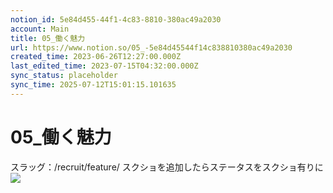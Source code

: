 ```yaml
---
notion_id: 5e84d455-44f1-4c83-8810-380ac49a2030
account: Main
title: 05_働く魅力
url: https://www.notion.so/05_-5e84d45544f14c838810380ac49a2030
created_time: 2023-06-26T12:27:00.000Z
last_edited_time: 2023-07-15T04:32:00.000Z
sync_status: placeholder
sync_time: 2025-07-12T15:01:15.101635
---
```

# 05_働く魅力

スラッグ：/recruit/feature/
スクショを追加したらステータスをスクショ有りに
![](https://prod-files-secure.s3.us-west-2.amazonaws.com/736adce6-a3a4-4a64-9f74-d9aa055c96d2/9bce734a-4d6b-4fe3-bb52-5fd663080155/screencapture-localhost-3000-recruit-feature-2023-07-15-13_31_43.png?X-Amz-Algorithm=AWS4-HMAC-SHA256&X-Amz-Content-Sha256=UNSIGNED-PAYLOAD&X-Amz-Credential=ASIAZI2LB466XCTZDCC4%2F20250719%2Fus-west-2%2Fs3%2Faws4_request&X-Amz-Date=20250719T041610Z&X-Amz-Expires=3600&X-Amz-Security-Token=IQoJb3JpZ2luX2VjEIT%2F%2F%2F%2F%2F%2F%2F%2F%2F%2FwEaCXVzLXdlc3QtMiJHMEUCIQC9jucAG9EWXhmNboq8BnqmSZg5wSEVc%2BIh3EofmAYp%2FAIgXR8Q9BjG2doYi2t9c72Z85CKKFfOtsOnCxKhEfyfTQwqiAQInf%2F%2F%2F%2F%2F%2F%2F%2F%2F%2FARAAGgw2Mzc0MjMxODM4MDUiDEoP41NwjIpPNyNVKCrcA2fCbTSoJSFYSlJNKK2E7cSBHeiiZrmgH0yE7Xw4L7TP3MpfD%2Bgxc1Ei3TEE8zgP15IWUMy2VdXqVEXwLpCEEqP%2BGiZ4VjOYqdxFj%2FkyBMPWCkPMwqoq3HACefLs3QvOim7BsYOKQHBfTHve%2BWGGzVLj6847mPZESu7HVbztQ65JSvFJkvGd%2BIG%2FLkRH%2Fufuf%2Ff4QIS4FE98aeQEbMDSqctFdurc09RYLzG99BjG4O0SFeEeL95VAd3soJuhI0Nt%2F1%2BhKi8vu94Ut8Eyc8k6815nevd0q8yw4qzZZnAfNK09pG7FbvDw%2BHlkoqWzr5dF8ypWmqqABLNynhm20Z%2BdSOftCDFmCT4wb2vA6UtJQ5vWtdEWJsnfhI%2FiPDlRKkEcxlnTjHvAQnX44gpZGTzsgPl0wq%2F5eCv%2Fb%2FuDZI3Qo6n8znoub4cDa1FoTiSwoWbqkc%2B9%2BQzleJ0Ly7YeKEMaMiM6Qm9G2eSJldMIYrYVC1FVSFcZHpeh42XnDfOSuZGSCgU%2B6Zwu8u0L%2Fb2rKHmWozewRop9ytMxCdB9yqcMzCrQf4AVVrpKoh0LC0MqkVrARplPAZcYlNsaTNNDU8wrofyOr1UxwhMtpj5%2BIems63CuN2iMSAILm6EeAFktMP6q7MMGOqUBgUHAe9DlSWpzQiDR%2BJJPDSCiHW6CxSC%2FaTugUMQ9Ppe1ToPJGWtBB46%2BwSSQdhA%2Be2KSWk2NOmqbYUMKMN30UG6Q%2BKF%2FuwXk4phx3guUuxNu80pQp4iuC5Gzd01A3BPxU1IAeAY1iIk7AM%2Be%2FJfNZ1NqliGo4NpB%2BRzrgY6XWjnRghmOa3rUBpuWyXFTF5f2%2BvOfgOiw7fjSdel%2BKwCQPIm62WR6&X-Amz-Signature=180d8e79502af290b75baa81986a56f9851f26a401067ce001862063491482a9&X-Amz-SignedHeaders=host&x-amz-checksum-mode=ENABLED&x-id=GetObject)
